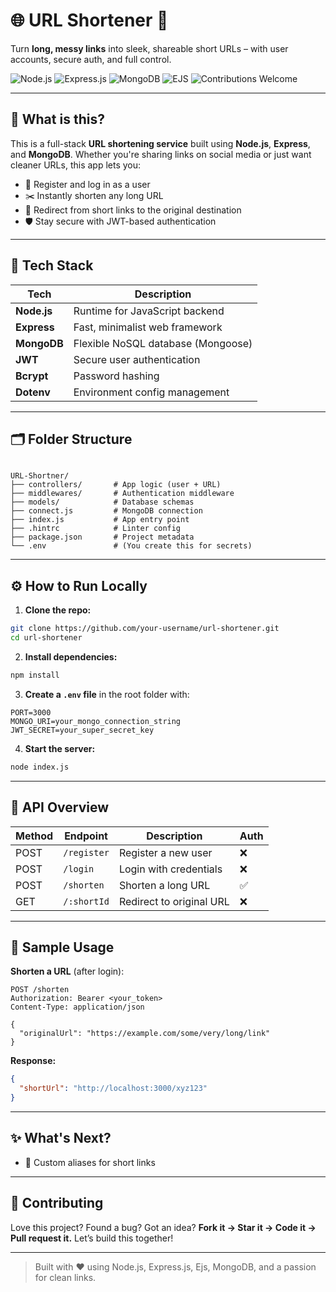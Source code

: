 # 🌐 URL Shortener 🔗  
Turn **long, messy links** into sleek, shareable short URLs – with user accounts, secure auth, and full control.

![Node.js](https://img.shields.io/badge/Node.js-18.x-brightgreen)
![Express.js](https://img.shields.io/badge/Express.js-Fast%20%26%20Minimal-black)
![MongoDB](https://img.shields.io/badge/MongoDB-Atlas-success)
![EJS](https://img.shields.io/badge/EJS-Templating-orange)
![Contributions Welcome](https://img.shields.io/badge/Contributions-Welcome-ff69b4)


---

## 🚀 What is this?

This is a full-stack **URL shortening service** built using **Node.js**, **Express**, and **MongoDB**. Whether you're sharing links on social media or just want cleaner URLs, this app lets you:

- 🔐 Register and log in as a user  
- ✂️ Instantly shorten any long URL  
- 🚀 Redirect from short links to the original destination  
- 🛡️ Stay secure with JWT-based authentication

---

## 🧰 Tech Stack

| Tech        | Description                        |
|-------------|------------------------------------|
| **Node.js** | Runtime for JavaScript backend     |
| **Express** | Fast, minimalist web framework     |
| **MongoDB** | Flexible NoSQL database (Mongoose) |
| **JWT**     | Secure user authentication         |
| **Bcrypt**  | Password hashing                   |
| **Dotenv**  | Environment config management      |

---

## 🗂️ Folder Structure

```

URL-Shortner/
├── controllers/       # App logic (user + URL)
├── middlewares/       # Authentication middleware
├── models/            # Database schemas
├── connect.js         # MongoDB connection
├── index.js           # App entry point
├── .hintrc            # Linter config
├── package.json       # Project metadata
└── .env               # (You create this for secrets)

````

---

## ⚙️ How to Run Locally

1. **Clone the repo:**

```bash
git clone https://github.com/your-username/url-shortener.git
cd url-shortener
````

2. **Install dependencies:**

```bash
npm install
```

3. **Create a `.env` file** in the root folder with:

```env
PORT=3000
MONGO_URI=your_mongo_connection_string
JWT_SECRET=your_super_secret_key
```

4. **Start the server:**

```bash
node index.js
```

---

## 📡 API Overview

| Method | Endpoint    | Description              | Auth |
| ------ | ----------- | ------------------------ | ---- |
| POST   | `/register` | Register a new user      | ❌    |
| POST   | `/login`    | Login with credentials   | ❌    |
| POST   | `/shorten`  | Shorten a long URL       | ✅    |
| GET    | `/:shortId` | Redirect to original URL | ❌    |

---

## 🧪 Sample Usage

**Shorten a URL** (after login):

```http
POST /shorten
Authorization: Bearer <your_token>
Content-Type: application/json

{
  "originalUrl": "https://example.com/some/very/long/link"
}
```

**Response:**

```json
{
  "shortUrl": "http://localhost:3000/xyz123"
}
```

---

## ✨ What's Next?

* 🧩 Custom aliases for short links

---

## 🤝 Contributing

Love this project? Found a bug? Got an idea?
**Fork it → Star it → Code it → Pull request it.**
Let’s build this together!

---

> Built with ❤️ using Node.js, Express.js, Ejs, MongoDB, and a passion for clean links.

